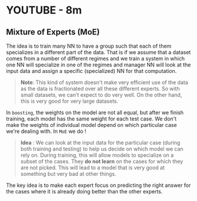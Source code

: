 # YOUTUBE - 8m

## Mixture of Experts (MoE)

The idea is to train many NN to have a group such that each of them specializes in a different part of the data. That is if we assume that a dataset comes from a number of different regimes and we train a system in which one NN will specialize in one of the regimes and manager NN will look at the input data and assign a specific (specialized) NN for that computation.   

> **Note**: This kind of system doesn't make very efficient use of the data as the data is fractionated over all these different experts. So with small datasets, we can't expect to do very well. On the other hand, this is very good for very large datasets. 

In `boosting`, the weights on the model are not all equal, but after we finish training, each model has the same weight for each test case. We don't make the weights of individual model depend on which particular case we're dealing with. In `MoE` we do ! 

> **Idea** : We can look at the input data for the particular case (during both training and testing) to help us decide on which model we can rely on. During training, this will allow models to specialize on a subset of the cases. They **do not learn** on the cases for which they are not picked. This will lead to a model that is very good at something but very bad at other things. 

The key idea is to make each expert focus on predicting the right answer for the cases where it is already doing better than the other experts. 